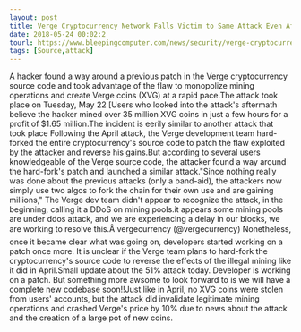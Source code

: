```yaml
---
layout: post
title: Verge Cryptocurrency Network Falls Victim to Same Attack Even After Hard-Fork
date: 2018-05-24 00:02:2
tourl: https://www.bleepingcomputer.com/news/security/verge-cryptocurrency-network-falls-victim-to-same-attack-even-after-hard-fork/
tags: [Source,attack]
---
```

A hacker found a way around a previous patch in the Verge cryptocurrency source code and took advantage of the flaw to monopolize mining operations and create Verge coins (XVG) at a rapid pace.The attack took place on Tuesday, May 22 [Users who looked into the attack's aftermath believe the hacker mined over 35 million XVG coins in just a few hours for a profit of $1.65 million.The incident is eerily similar to another attack that took place Following the April attack, the Verge development team hard-forked the entire cryptocurrency's source code to patch the flaw exploited by the attacker and reverse his gains.But according to several users knowledgeable of the Verge source code, the attacker found a way around the hard-fork's patch and launched a similar attack."Since nothing really was done about the previous attacks (only a band-aid), the attackers now simply use two algos to fork the chain for their own use and are gaining millions," The Verge dev team didn't appear to recognize the attack, in the beginning, calling it a DDoS on mining pools.it appears some mining pools are under ddos attack, and we are experiencing a delay in our blocks, we are working to resolve this.Â vergecurrency (@vergecurrency) Nonetheless, once it became clear what was going on, developers started working on a patch once more. It is unclear if the Verge team plans to hard-fork the cryptocurrency's source code to reverse the effects of the illegal mining like it did in April.Small update about the 51% attack today. Developer is working on a patch. But something more awsome to look forward to is we will have a complete new codebase soon!!Just like in April, no XVG coins were stolen from users' accounts, but the attack did invalidate legitimate mining operations and crashed Verge's price by 10% due to news about the attack and the creation of a large pot of new coins.